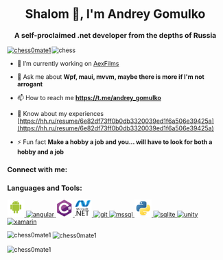 <h1 align="center">Shalom 👋, I'm Andrey Gomulko</h1>
<h3 align="center">A self-proclaimed .net developer from the depths of Russia</h3>
<img align="right" alt="chess" width="400" src="[https://i.gifer.com/7U4.gif](https://cdn.dribbble.com/users/1162077/screenshots/3848914/programmer.gif)">



<p align="left"> <a href="https://github.com/ryo-ma/github-profile-trophy"><img src="https://github-profile-trophy.vercel.app/?username=chess0mate1" alt="chess0mate1" /></a> </p>

- 🔭 I’m currently working on [AexFilms](https://github.com/Chess0mate1/AexFilms)

- 💬 Ask me about **Wpf, maui, mvvm, maybe there is more if I'm not arrogant**

- 📫 How to reach me **https://t.me/andrey_gomulko**

- 📄 Know about my experiences [https://hh.ru/resume/6e82df73ff0b0db3320039ed1f6a506e39425a](https://hh.ru/resume/6e82df73ff0b0db3320039ed1f6a506e39425a)

- ⚡ Fun fact **Make a hobby a job and you... will have to look for both a hobby and a job**

<h3 align="left">Connect with me:</h3>
<p align="left">
</p>

<h3 align="left">Languages and Tools:</h3>
<p align="left"> <a href="https://developer.android.com" target="_blank" rel="noreferrer"> <img src="https://raw.githubusercontent.com/devicons/devicon/master/icons/android/android-original-wordmark.svg" alt="android" width="40" height="40"/> </a> <a href="https://angular.io" target="_blank" rel="noreferrer"> <img src="https://angular.io/assets/images/logos/angular/angular.svg" alt="angular" width="40" height="40"/> </a> <a href="https://www.w3schools.com/cs/" target="_blank" rel="noreferrer"> <img src="https://raw.githubusercontent.com/devicons/devicon/master/icons/csharp/csharp-original.svg" alt="csharp" width="40" height="40"/> </a> <a href="https://dotnet.microsoft.com/" target="_blank" rel="noreferrer"> <img src="https://raw.githubusercontent.com/devicons/devicon/master/icons/dot-net/dot-net-original-wordmark.svg" alt="dotnet" width="40" height="40"/> </a> <a href="https://git-scm.com/" target="_blank" rel="noreferrer"> <img src="https://www.vectorlogo.zone/logos/git-scm/git-scm-icon.svg" alt="git" width="40" height="40"/> </a> <a href="https://www.microsoft.com/en-us/sql-server" target="_blank" rel="noreferrer"> <img src="https://www.svgrepo.com/show/303229/microsoft-sql-server-logo.svg" alt="mssql" width="40" height="40"/> </a> <a href="https://www.python.org" target="_blank" rel="noreferrer"> <img src="https://raw.githubusercontent.com/devicons/devicon/master/icons/python/python-original.svg" alt="python" width="40" height="40"/> </a> <a href="https://www.sqlite.org/" target="_blank" rel="noreferrer"> <img src="https://www.vectorlogo.zone/logos/sqlite/sqlite-icon.svg" alt="sqlite" width="40" height="40"/> </a> <a href="https://unity.com/" target="_blank" rel="noreferrer"> <img src="https://www.vectorlogo.zone/logos/unity3d/unity3d-icon.svg" alt="unity" width="40" height="40"/> </a> <a href="https://dotnet.microsoft.com/apps/xamarin" target="_blank" rel="noreferrer"> <img src="https://raw.githubusercontent.com/detain/svg-logos/780f25886640cef088af994181646db2f6b1a3f8/svg/xamarin.svg" alt="xamarin" width="40" height="40"/> </a> </p>

<p><img align="left" src="https://github-readme-stats.vercel.app/api/top-langs?username=chess0mate1&show_icons=true&locale=en&layout=compact" alt="chess0mate1" /></p>

<p>&nbsp;<img align="center" src="https://github-readme-stats.vercel.app/api?username=chess0mate1&show_icons=true&locale=en" alt="chess0mate1" /></p>

<p><img align="center" src="https://github-readme-streak-stats.herokuapp.com/?user=chess0mate1&" alt="chess0mate1" /></p>

